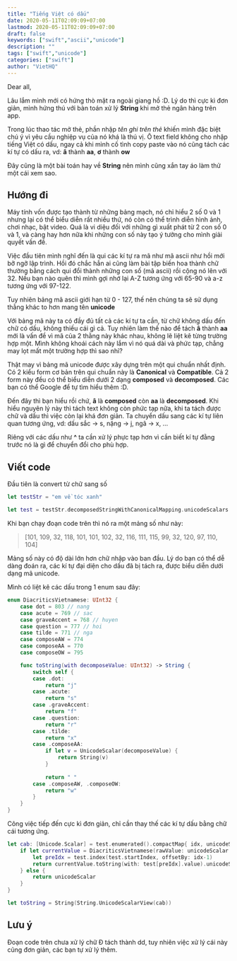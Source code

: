 ```yaml
---
title: "Tiếng Việt có dấu"
date: 2020-05-11T02:09:09+07:00
lastmod: 2020-05-11T02:09:09+07:00
draft: false
keywords: ["swift","ascii","unicode"]
description: ""
tags: ["swift","unicode"]
categories: ["swift"]
author: "VietHQ"
---
```


Dear all,

Lâu lắm mình mới có hứng thò mặt ra ngoài giang hồ :D. Lý do thì cực kì đơn giản, mình hứng thú với bàn toán xử lý **String** khi mở thẻ ngân hàng trên app.

Trong lúc thao tác mở thẻ, phần nhập *tên ghi trên thẻ* khiến mình đặc biệt chú ý vì yêu cầu nghiệp vụ của nó khá là thú vị. Ô text field không cho nhập tiếng Việt có dấu, ngay cả khi mình cố tình copy paste vào nó cũng tách các kí tự có dấu ra, vd: **â** thành **aa**, **ơ** thành **ow**

Đây cũng là một bài toán hay về **String** nên mình cũng xắn tay áo làm thử một cái xem sao.

## Hướng đi

Máy tính vốn được tạo thành từ những bảng mạch, nó chỉ hiểu 2 số 0 và 1 nhưng lại có thể biểu diễn rất nhiều thứ, nó còn có thể trình diễn hình ảnh, chơi nhạc, bật video. Quá là vi diệu đối với những gì xuất phát từ 2 con số 0 và 1, và càng hay hơn nữa khi những con số này tạo ý tưởng cho mình giải quyết vấn đề.

Việc đầu tiên mình nghĩ đến là qui các kí tự ra mã như mã ascii như hồi mới bỡ ngỡ lập trình. Hồi đó chắc hẳn ai cũng làm bài tập biến hoa thành chữ thường bằng cách qui đổi thành những con số (mã ascii) rồi cộng nó lên với 32. Nếu bạn nào quên thì mình gợi nhớ lại A-Z tương ứng với 65-90 và a-z tương ứng với 97-122.

Tuy nhiên bảng mã ascii giới hạn từ 0 - 127, thế nên chúng ta sẽ sử dụng thằng khác to hơn mang tên **unicode**

Với bảng mã này ta có đầy đủ tất cả các kí tự ta cần, từ chữ không dấu đến chữ có dấu, không thiếu cái gì cả. Tuy nhiên làm thế nào để tách **â** thành **aa** mới là vấn đề vì mã của 2 thằng này khác nhau, không lẽ liệt kê từng trường hợp một. Mình không khoái cách này lắm vì nó quá dài và phức tạp, chẳng may lọt mất một trường hợp thì sao nhỉ?

Thật may vì bảng mã unicode được xây dựng trên một qui chuẩn nhất định. Có 2 kiểu form cơ bản trên qui chuẩn này là **Canonical** và **Compatible**. Cả 2 form này đều có thể biểu diễn dưới 2 dạng **composed** và **decomposed**. Các bạn có thể Google để tự tìm hiểu thêm :D.

Đến đây thì bạn hiểu rồi chứ, **â** là **composed** còn **aa** là **decomposed**. Khi hiểu nguyên lý này thì tách text không còn phức tạp nữa, khi ta tách được chữ và dấu thì việc còn lại khá đơn giản. Ta chuyển dấu sang các kí tự liên quan tương ứng, vd: dấu sắc -> s, nặng -> j, ngã -> x, ...

Riêng với các dấu như **^** ta cần xử lý phực tạp hơn vì cần biết kí tự đằng trước nó là gì để chuyển đổi cho phù hợp.

## Viết code

Đầu tiên là convert từ chữ sang số

``` swift
let testStr = "em về tóc xanh"

let test = testStr.decomposedStringWithCanonicalMapping.unicodeScalars
```

Khi bạn chạy đoạn code trên thì nó ra một mảng số như này:

> [101, 109, 32, 118, 101, 101, 102, 32, 116, 111, 115, 99, 32, 120, 97, 110, 104]

Mảng số này có độ dài lớn hơn chữ nhập vào ban đầu. Lý do bạn có thể dễ dàng đoán ra, các kí tự đại diện cho dấu đã bị tách ra, được biểu diễn dưới dạng mã unicode.

Mình có liệt kê các dấu trong 1 enum sau đây:

``` swift
enum DiacriticsVietnamese: UInt32 {
    case dot = 803 // nang
    case acute = 769 // sac
    case graveAccent = 768 // huyen
    case question = 777 // hoi
    case tilde = 771 // nga
    case composeAW = 774
    case composeAA = 770
    case composeOW = 795

    func toString(with decomposeValue: UInt32) -> String {
        switch self {
        case .dot:
            return "j"
        case .acute:
            return "s"
        case .graveAccent:
            return "f"
        case .question:
            return "r"
        case .tilde:
            return "x"
        case .composeAA:
            if let v = UnicodeScalar(decomposeValue) {
                return String(v)
            }
            
            return " "
        case .composeAW, .composeOW:
            return "w"
        }
    }
}
```

Công việc tiếp đến cực kì đơn giản, chỉ cần thay thế các kí tự dấu bằng chữ cái tương ứng.

```swift
let cab: [Unicode.Scalar] = test.enumerated().compactMap{ idx, unicodeScalar in
    if let currentValue = DiacriticsVietnamese(rawValue: unicodeScalar.value) {
        let preIdx = test.index(test.startIndex, offsetBy: idx-1)
        return currentValue.toString(with: test[preIdx].value).unicodeScalars.first!
    } else {
        return unicodeScalar
    }
}

let toString = String(String.UnicodeScalarView(cab))

```
## Lưu ý

Đoạn code trên chưa xử lý chữ Đ tách thành dd, tuy nhiên việc xử lý cái này cũng đơn giản, các bạn tự xử lý thêm.